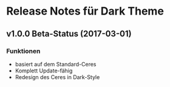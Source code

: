 # Release Notes für Dark Theme

## v1.0.0 Beta-Status (2017-03-01)

### Funktionen
- basiert auf dem Standard-Ceres
- Komplett Update-fähig
- Redesign des Ceres in Dark-Style